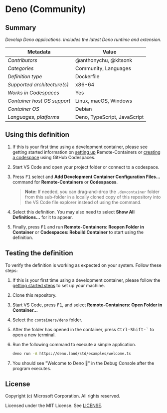 # Deno (Community)

## Summary

_Develop Deno applications. Includes the latest Deno runtime and extension._

| Metadata                    | Value                        |
| --------------------------- | ---------------------------- |
| _Contributors_              | @anthonychu, @kitsonk        |
| _Categories_                | Community, Languages         |
| _Definition type_           | Dockerfile                   |
| _Supported architecture(s)_ | x86-64                       |
| _Works in Codespaces_       | Yes                          |
| _Container host OS support_ | Linux, macOS, Windows        |
| _Container OS_              | Debian                       |
| _Languages, platforms_      | Deno, TypeScript, JavaScript |

## Using this definition

1. If this is your first time using a development container, please see getting
   started information on
   [setting up](https://aka.ms/vscode-remote/containers/getting-started)
   Remote-Containers or
   [creating a codespace](https://aka.ms/ghcs-open-codespace) using GitHub
   Codespaces.

2. Start VS Code and open your project folder or connect to a codespace.

3. Press <kbd>F1</kbd> select and **Add Development Container Configuration
   Files...** command for **Remote-Containers** or **Codespaces**.

   > **Note:** If needed, you can drag-and-drop the `.devcontainer` folder from
   > this sub-folder in a locally cloned copy of this repository into the VS
   > Code file explorer instead of using the command.

4. Select this definition. You may also need to select **Show All
   Definitions...** for it to appear.

5. Finally, press <kbd>F1</kbd> and run **Remote-Containers: Reopen Folder in
   Container** or **Codespaces: Rebuild Container** to start using the
   definition.

## Testing the definition

To verify the definition is working as expected on your system. Follow these
steps:

1. If this is your first time using a development container, please follow the
   [getting started steps](https://aka.ms/vscode-remote/containers/getting-started)
   to set up your machine.
1. Clone this repository.
1. Start VS Code, press <kbd>F1</kbd>, and select **Remote-Containers: Open
   Folder in Container...**
1. Select the `containers/deno` folder.
1. After the folder has opened in the container, press <kbd>Ctrl-Shift-`</kbd>
   to open a new terminal.
1. Run the following command to execute a simple application.

   ```bash
   deno run -A https://deno.land/std/examples/welcome.ts
   ```

1. You should see "Welcome to Deno 🦕" in the Debug Console after the program
   executes.

## License

Copyright (c) Microsoft Corporation. All rights reserved.

Licensed under the MIT License. See
[LICENSE](https://github.com/microsoft/vscode-dev-containers/blob/main/LICENSE).
